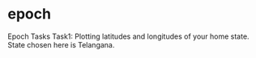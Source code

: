 # epoch
Epoch Tasks
Task1: Plotting latitudes and longitudes of your home state. State chosen here is Telangana.
